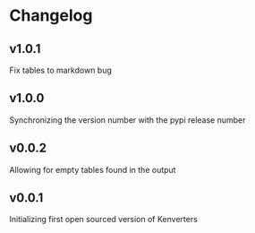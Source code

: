 # Changelog

## v1.0.1

Fix tables to markdown bug

## v1.0.0

Synchronizing the version number with the pypi release number

## v0.0.2

Allowing for empty tables found in the output

## v0.0.1

Initializing first open sourced version of Kenverters
